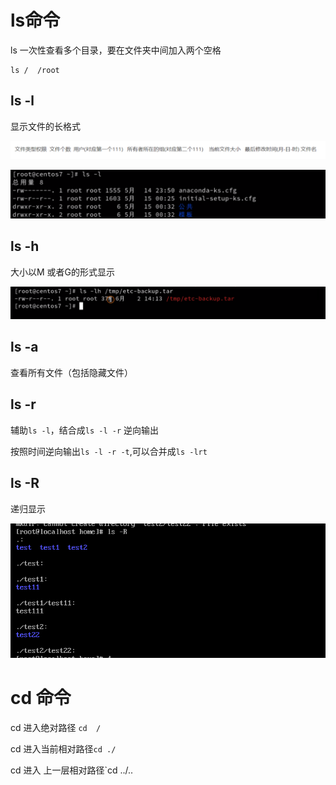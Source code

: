 # ls命令



ls 一次性查看多个目录，要在文件夹中间加入两个空格

```linux
ls /  /root
```

## ls -l

显示文件的长格式

<img src="../img/image-20200920075944588.png" alt="image-20200920075944588" style="zoom:150%;" />





![image-20200920075930541](../img/image-20200920075930541.png)

## ls -h

大小以M 或者G的形式显示

![image-20200920084754756](../img/image-20200920084754756.png)





## ls -a 

查看所有文件（包括隐藏文件）

## ls -r

辅助`ls -l`，结合成`ls -l -r` 逆向输出

按照时间逆向输出`ls -l -r -t`,可以合并成`ls -lrt`

## ls -R

递归显示

![image-20200920080509509](../img/image-20200920080509509.png)





# cd 命令

cd 进入绝对路径 `cd  /` 

cd 进入当前相对路径`cd ./`  

cd 进入 上一层相对路径`cd ../..
